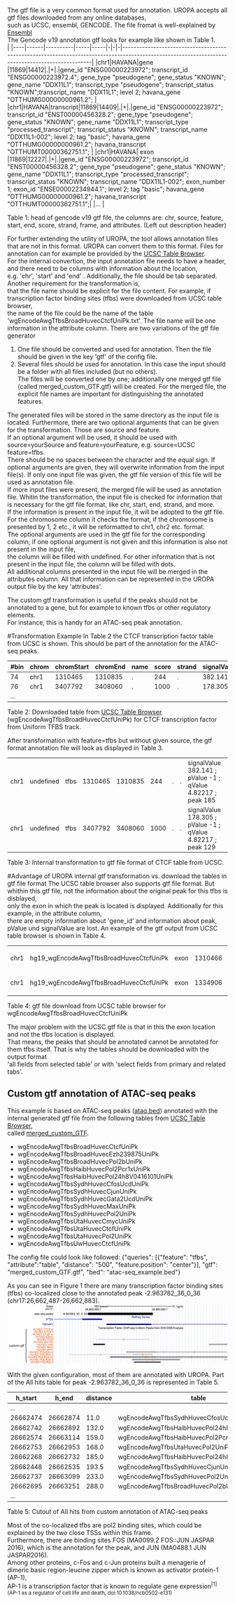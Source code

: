 The gtf file is a very common format used for annotation. UROPA accepts all gtf files downloaded from any online databases,              
such as UCSC, ensembl, GENCODE. The file fromat is well-explained by [Ensembl](http://www.ensembl.org/info/website/upload/gff.html )       
The Gencode v19 annotation gtf looks for example like shown in Table 1.                  
                                                                                                                                                                                                                                                                                                                                                                                                                | 
|----|------|----------|-----|-----|-|-|-|-------------------------------------------------------------------------------------------------------------------------------------------------| 
|chr1|HAVANA|gene      |11869|14412|.|+|.|gene_id "ENSG00000223972"; transcript_id "ENSG00000223972.4"; gene_type "pseudogene"; gene_status "KNOWN"; gene_name "DDX11L1"; transcript_type "pseudogene"; transcript_status "KNOWN";transcript_name "DDX11L1"; level 2; havana_gene "OTTHUMG00000000961.2";                                                                          | 
|chr1|HAVANA|transcript|11869|14409|.|+|.|gene_id "ENSG00000223972"; transcript_id "ENST00000456328.2"; gene_type "pseudogene"; gene_status "KNOWN"; gene_name "DDX11L1"; transcript_type "processed_transcript"; transcript_status "KNOWN"; transcript_name "DDX11L1-002"; level 2; tag "basic"; havana_gene "OTTHUMG00000000961.2"; havana_transcript "OTTHUMT00000362751.1";               | 
|chr1|HAVANA| exon     |11869|12227|.|+|.|gene_id "ENSG00000223972"; transcript_id "ENST00000456328.2"; gene_type "pseudogene"; gene_status "KNOWN"; gene_name "DDX11L1"; transcript_type "processed_transcript"; transcript_status "KNOWN"; transcript_name "DDX11L1-002"; exon_number 1;  exon_id "ENSE00002234944.1";  level 2; tag "basic"; havana_gene "OTTHUMG00000000961.2"; havana_transcript "OTTHUMT00000362751.1";| 
|...                                                                                                                                                                                       | 

Table 1: head of gencode v19 gtf file, the columns are: chr, source, feature, start, end, score, strand, frame, and attributes. (Left out description header) 

For further extending the utility of UROPA, the tool allows annotation files that are not in this format. UROPA can convert them to this format. 
Files for annotation can for example be provided by the [UCSC Table Browser](https://genome.ucsc.edu/cgi-bin/hgTables).    
For the internal convertion, the input annotation file needs to have a header, and there need to be columns with information about the location,      
e.g. 'chr', 'start' and 'end' . Additionally, the file should be tab separated.  Another requirement for the transformation is,      
that the file name should be explicit for the file content. For example, if transcription factor binding sites (tfbs) were downloaded from UCSC table browser,         
the name of the file could be the name of the table 'wgEncodeAwgTfbsBroadHuvecCtcfUniPk.txt'. The file name will be one information in the attribute column. 
There are two variations of the gtf file generator

1.	One file should be converted and used for annotation. Then the file should be given in the key 'gtf' of the config file. 
2.	Several files should be used for annotation. In this case the input should be a folder with all files included (but no others).  
	The files will be converted one by one; additionally one merged gtf file (called merged_custom_GTF.gtf) will be created. 
	For the merged file, the explicit file names are important for distinguishing the annotated features. 

The generated files will be stored in the same directory as the input file is located. 
Furthermore, there are two optional arguments that can be given for the transformation. Those are source and feature.     
If an optional argument will be used, it should be used with source=yourSource and feature=yourFeature, e.g. source=UCSC feature=tfbs.    
There should be no spaces between the character and the equal sign. If optional arguments are given, they will overwrite information from the input file(s).
If only one input file was given, the gtf file version of this file will be used as annotation file.        
If more input files were present, the merged file will be used as annotation file. 
Whitin the transformation, the input file is checked for information that is necessary for the gtf file format, like chr, start, end, strand, and more.      
If the information is present in the input file, it will be adopted to the gtf file.             
For the chromosome column it checks the format, if the chromosome is presented by 1, 2 etc., it will be reformatted to chr1, chr2 etc. format.          
The optional arguments are used in the gtf file for the corresponding column, if one optional argument is not given and this information is also not present in the input file,       
the column will be filled with undefined. For other information that is not present in the input file, the column will be filled with dots.          
All additional columns presented in the input file will be merged in the attributes column.  All that information can be represented in the UROPA output file by the key 'attributes'. 

The custom gtf transformation is useful if the peaks should not be annotated to a gene, but for example to known tfbs or other regulatory elements.            
For instance, this is handy for an ATAC-seq peak annotation.  

#Transformation Example
In Table 2 the CTCF transcription factor table from UCSC is shown. This should be part of the annotation for the ATAC-seq peaks.

| #bin | chrom | chromStart | chromEnd | name | score | strand | signalValue | pValue | qValue  | peak | 
|------|-------|------------|----------|------|-------|--------|-------------|--------|---------|------| 
| 74   | chr1  | 1310465    | 1310835  | .    | 244   | .      | 382.141     | -1     | 482.217 | 185  | 
| 76   | chr1  | 3407792    | 3408060  | .    | 1000  | .      | 178.305     | -1     | 482.217 | 129  | 
|...   |       |            |          |      |       |        |             |        |         |      |

Table 2: Downloaded table from [UCSC Table Browser](https://genome.ucsc.edu/cgi-bin/hgTables) (wgEncodeAwgTfbsBroadHuvecCtcfUniPk) for CTCF transcription factor from Uniform TFBS track.

After transformation with feature=tfbs but without given source, the gtf format annotation file will look as displayed in Table 3.  

|      |           |      |         |         |      |   |   |                                                              | 
|------|-----------|------|---------|---------|------|---|---|--------------------------------------------------------------| 
| chr1 | undefined | tfbs | 1310465 | 1310835 | 244  | . | . | signalValue  382.141 ; pValue -1 ; qValue 4.82217 ; peak 185 | 
| chr1 | undefined | tfbs | 3407792 | 3408060 | 1000 | . | . | signalValue 178.305 ; pValue -1 ; qValue 4.82217 ; peak 129  | 

Table 3: Internal transformation to gtf file format of CTCF table from UCSC.

#Advantage of UROPA internal gtf transformation vs. download the tables in gtf file format
The UCSC table browser also supports gtf file format. But whithin this gtf file, not the information about the original peak for this tfbs is disblayed,      
only the exon in which the peak is located is displayed. Additionally for this example, in the attribute column,           
there are empty information about 'gene_id' and information about peak, pValue und signalValue are lost. 
An example of the gtf output from UCSC table browser is shown in Table 4.

|      |                                         |      |         |         |            |   |   |                                      | 
|------|-----------------------------------------|------|---------|---------|------------|---|---|--------------------------------------| 
| chr1 | hg19_wgEncodeAwgTfbsBroadHuvecCtcfUniPk | exon | 1310466 | 1310835 | 244.000000 | . | . | gene_id "."; transcript_id ".";      | 
| chr1 | hg19_wgEncodeAwgTfbsBroadHuvecCtcfUniPk | exon | 1334906 | 1334997 | 630.000000 | . | . | gene_id "."; transcript_id "._dup1"; | 


Table 4: gtf file download from UCSC table browser for wgEncodeAwgTfbsBroadHuvecCtcfUniPk

The major problem with the UCSC gtf file is that in this the exon location and not the tfbs location is displayed.         
That means, the peaks that should be annotated cannot be annotated for them tfbs itself. That is why the tables should be downloaded with the output format      
'all fields from selected table' or with 'select fields from primary and related tabs'. 

Custom gtf annotation of ATAC-seq peaks
---------------------------------------
This example is based on ATAC-seq peaks ([ataq.bed](https://github.molgen.mpg.de/loosolab/UROPA/blob/master/atac-seq_example.bed)) annotated with the internal generated gtf file from the following tables from [UCSC Table Browser](https://genome.ucsc.edu/cgi-bin/hgTables),    
called [merged_custom_GTF](https://github.molgen.mpg.de/loosolab/UROPA/blob/master/merged_custom_GTF.gtf).  
* wgEncodeAwgTfbsBroadHuvecCtcfUniPk
* wgEncodeAwgTfbsBroadHuvecEzh239875UniPk
* wgEncodeAwgTfbsBroadHuvecPol2bUniPk
* wgEncodeAwgTfbsHaibHuvecPol2Pcr1xUniPk
* wgEncodeAwgTfbsHaibHuvecPol24h8V0416101UniPk
* wgEncodeAwgTfbsSydhHuvecCfosUcdUniPk
* wgEncodeAwgTfbsSydhHuvecCjunUniPk
* wgEncodeAwgTfbsSydhHuvecGata2UcdUniPk
* wgEncodeAwgTfbsSydhHuvecMaxUniPk
* wgEncodeAwgTfbsSydhHuvecPol2UniPk
* wgEncodeAwgTfbsUtaHuvecCmycUniPk
* wgEncodeAwgTfbsUtaHuvecCtcfUniPk
* wgEncodeAwgTfbsUtaHuvecPol2UniPk
* wgEncodeAwgTfbsUwHuvecCtcfUniPk

The config file could look like followed:
{"queries": [{"feature": "tfbs", "attribute":"table", 
"distance": "500", "feature.position": "center"}],
"gtf": "merged_custom_GTF.gtf", 
"bed": "atac-seq_example.bed"}

As you can see in Figure 1 there are many transcription factor binding sites (tfbs) co-localized close to the annotated peak -2.963782_36_0_36 (chr17:26,662,487-26,662,883). 
![custom.gtf](img/chr17_26,662,154-26,663,454.png)

With the given configuration, most of them are annotated with UROPA. Part of the All hits table for peak -2.963782_36_0_36 is represented in Table 5.

| h_start  | h_end    | distance | table                                        | 
|----------|----------|----------|----------------------------------------------| 
| ...      |          |          |                                              | 
| 26662474 | 26662874 | 11.0     | wgEncodeAwgTfbsSydhHuvecCfosUcdUniPk         | 
| 26662742 | 26662892 | 132.0    | wgEncodeAwgTfbsHaibHuvecPol24h8V0416101UniPk | 
| 26662574 | 26663114 | 159.0    | wgEncodeAwgTfbsHaibHuvecPol2Pcr1xUniPk       | 
| 26662753 | 26662953 | 168.0    | wgEncodeAwgTfbsUtaHuvecPol2UniPk             | 
| 26662268 | 26662732 | 185.0    | wgEncodeAwgTfbsHaibHuvecPol24h8V0416101UniPk | 
| 26662448 | 26662535 | 193.5    | wgEncodeAwgTfbsSydhHuvecCjunUniPk            | 
| 26662737 | 26663099 | 233.0    | wgEncodeAwgTfbsSydhHuvecPol2UniPk            | 
| 26662695 | 26663251 | 288.0    | wgEncodeAwgTfbsBroadHuvecPol2bUniPk          | 
| ...      |          |          |                                              | 


Table 5: Cutout of All hits from custom annotation of ATAC-seq peaks

Most of the co-localized tfbs are pol2 binding sites, which could be explained by the two close TSSs within this frame.     
Furthermore, there are binding sites FOS (MA0099.2 FOS::JUN JASPAR 2016), which is the annotation for the peak, and JUN (MA0488.1 JUN JASPAR2016).     
Among other proteins, c-Fos and c-Jun proteins built a menagerie of dimeric basic region-leucine zipper which is known as activator protein-1 (AP-1),      
AP-1 is a transcription factor that is known to regulate gene expression<sup>[1](AP-1 as a regulator of cell life and death, doi:10.1038/ncb0502-e131)</sup>              

